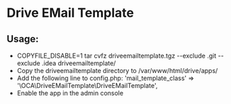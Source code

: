# Drive EMail Template
## Usage:
* COPYFILE_DISABLE=1 tar cvfz driveemailtemplate.tgz --exclude .git --exclude .idea driveemailtemplate/
* Copy the driveemailtemplate directory to /var/www/html/drive/apps/
* Add the following line to config.php:
  'mail_template_class' => '\OCA\DriveEMailTemplate\DriveEMailTemplate',
* Enable the app in the admin console